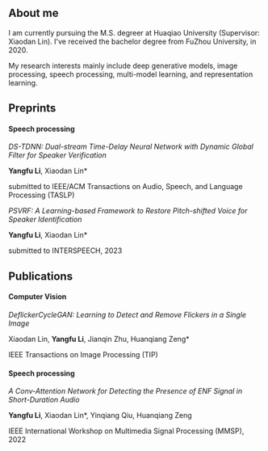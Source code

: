 <!DOCTYPE html>
<html>
<body>
<h2>About me</h2>
<p>I am currently pursuing the M.S. degreer at Huaqiao University (Supervisor: Xiaodan Lin). I've received the bachelor degree from FuZhou University, in 2020.</p>

<p>My research interests mainly include deep generative models, image processing, speech processing, multi-model learning, and representation learning.</p>
<h2>Preprints</h2>
<h4>Speech processing</h4>
<i>DS-TDNN: Dual-stream Time-Delay Neural Network with Dynamic Global Filter for Speaker Verification</i>
<p><b>Yangfu Li</b>, Xiaodan Lin*</p>
<p>submitted to IEEE/ACM Transactions on Audio, Speech, and Language Processing (TASLP)</p>

<i>PSVRF: A Learning-based Framework to Restore Pitch-shifted Voice for Speaker Identification</i>
<p><b>Yangfu Li</b>, Xiaodan Lin*</p>
<p>submitted to INTERSPEECH, 2023 </p>
 
<h2>Publications</h2>
<h4>Computer Vision</h4>
<i>DeflickerCycleGAN: Learning to Detect and Remove Flickers in a Single Image</i>
<p>Xiaodan Lin, <b>Yangfu Li</b>, Jianqin Zhu, Huanqiang Zeng*</p>
<p>IEEE Transactions on Image Processing (TIP)</p>  
  
<h4>Speech processing</h4>
<i>A Conv-Attention Network for Detecting the Presence of ENF Signal in Short-Duration Audio</i>
<p><b>Yangfu Li</b>, Xiaodan Lin*, Yinqiang Qiu, Huanqiang Zeng</p>
<p>IEEE International Workshop on Multimedia Signal Processing (MMSP), 2022</p>
  
</body>
</html>

